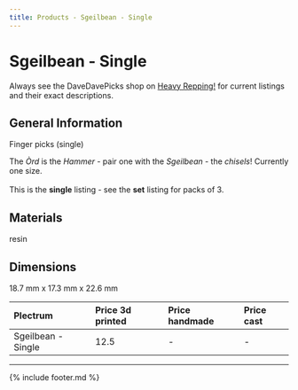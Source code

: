 ```yaml
---
title: Products - Sgeilbean - Single
---
```

# Sgeilbean - Single

Always see the DaveDavePicks shop on [Heavy Repping!](https://www.heavyrepping.com/store/shop/davedavepicks/) for current listings and their exact descriptions.

## General Information
Finger picks (single)

The *Òrd* is the *Hammer* - pair one with the *Sgeilbean* - the *chisels*! Currently one size.<br/><br/>This is the **single** listing - see the **set** listing for packs of 3.

## Materials
resin

## Dimensions
18.7 mm x 17.3 mm x 22.6 mm

| **Plectrum**                                        | **Price 3d printed**   | **Price handmade**   | **Price cast**   |
|:----------------------------------------------------|:-----------------------|:---------------------|:-----------------|
| Sgeilbean - Single                                          | 12.5               | -             | -         |

---

{% include footer.md %}
